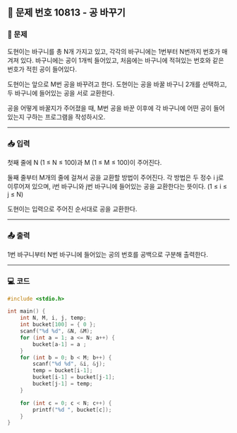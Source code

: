 ## 📝 문제 번호 10813 - 공 바꾸기

### 📌 문제
도현이는 바구니를 총 N개 가지고 있고, 각각의 바구니에는 1번부터 N번까지 번호가 매겨져 있다. 바구니에는 공이 1개씩 들어있고, 처음에는 바구니에 적혀있는 번호와 같은 번호가 적힌 공이 들어있다.

도현이는 앞으로 M번 공을 바꾸려고 한다. 도현이는 공을 바꿀 바구니 2개를 선택하고, 두 바구니에 들어있는 공을 서로 교환한다.

공을 어떻게 바꿀지가 주어졌을 때, M번 공을 바꾼 이후에 각 바구니에 어떤 공이 들어있는지 구하는 프로그램을 작성하시오.

---

### 📥 입력
첫째 줄에 N (1 ≤ N ≤ 100)과 M (1 ≤ M ≤ 100)이 주어진다.

둘째 줄부터 M개의 줄에 걸쳐서 공을 교환할 방법이 주어진다. 각 방법은 두 정수 i j로 이루어져 있으며, i번 바구니와 j번 바구니에 들어있는 공을 교환한다는 뜻이다. (1 ≤ i ≤ j ≤ N)

도현이는 입력으로 주어진 순서대로 공을 교환한다.

---

### 📤 출력
1번 바구니부터 N번 바구니에 들어있는 공의 번호를 공백으로 구분해 출력한다.

---

### 💻 코드
```c
#include <stdio.h>

int main() {
	int N, M, i, j, temp;
	int bucket[100] = { 0 };
	scanf("%d %d", &N, &M);
	for (int a = 1; a <= N; a++) {
		bucket[a-1] = a ;
	}
	for (int b = 0; b < M; b++) {
		scanf("%d %d", &i, &j);
		temp = bucket[i-1];
		bucket[i-1] = bucket[j-1];
		bucket[j-1] = temp;
	}

	for (int c = 0; c < N; c++) {
		printf("%d ", bucket[c]);
	}
}
```
